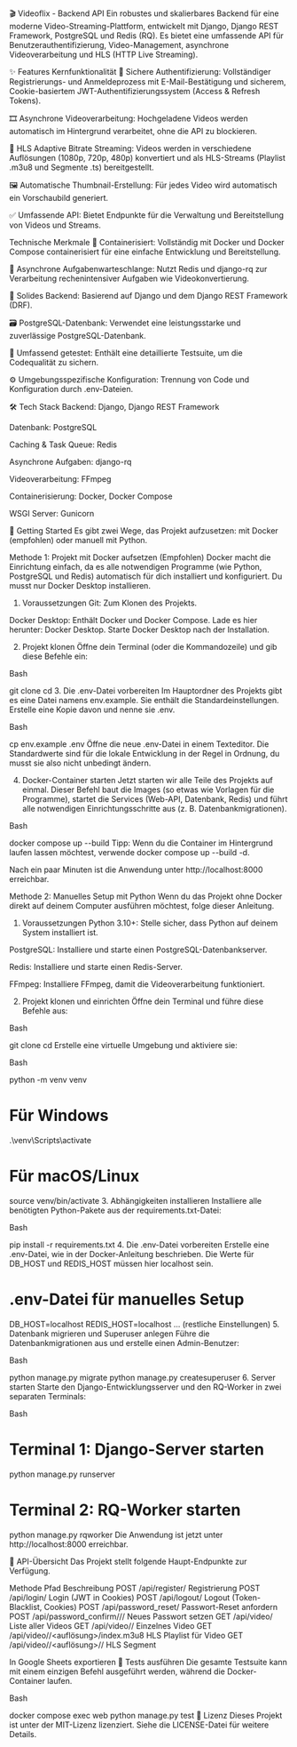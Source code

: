 🎬 Videoflix - Backend API
Ein robustes und skalierbares Backend für eine moderne Video-Streaming-Plattform, entwickelt mit Django, Django REST Framework, PostgreSQL und Redis (RQ). Es bietet eine umfassende API für Benutzerauthentifizierung, Video-Management, asynchrone Videoverarbeitung und HLS (HTTP Live Streaming).

✨ Features
Kernfunktionalität
🔐 Sichere Authentifizierung: Vollständiger Registrierungs- und Anmeldeprozess mit E-Mail-Bestätigung und sicherem, Cookie-basiertem JWT-Authentifizierungssystem (Access & Refresh Tokens).

🎞️ Asynchrone Videoverarbeitung: Hochgeladene Videos werden automatisch im Hintergrund verarbeitet, ohne die API zu blockieren.

🚀 HLS Adaptive Bitrate Streaming: Videos werden in verschiedene Auflösungen (1080p, 720p, 480p) konvertiert und als HLS-Streams (Playlist .m3u8 und Segmente .ts) bereitgestellt.

🖼️ Automatische Thumbnail-Erstellung: Für jedes Video wird automatisch ein Vorschaubild generiert.

✅ Umfassende API: Bietet Endpunkte für die Verwaltung und Bereitstellung von Videos und Streams.

Technische Merkmale
🐳 Containerisiert: Vollständig mit Docker und Docker Compose containerisiert für eine einfache Entwicklung und Bereitstellung.

🔄 Asynchrone Aufgabenwarteschlange: Nutzt Redis und django-rq zur Verarbeitung rechenintensiver Aufgaben wie Videokonvertierung.

🔧 Solides Backend: Basierend auf Django und dem Django REST Framework (DRF).

🗃️ PostgreSQL-Datenbank: Verwendet eine leistungsstarke und zuverlässige PostgreSQL-Datenbank.

🧪 Umfassend getestet: Enthält eine detaillierte Testsuite, um die Codequalität zu sichern.

⚙️ Umgebungsspezifische Konfiguration: Trennung von Code und Konfiguration durch .env-Dateien.

🛠️ Tech Stack
Backend: Django, Django REST Framework

Datenbank: PostgreSQL

Caching & Task Queue: Redis

Asynchrone Aufgaben: django-rq

Videoverarbeitung: FFmpeg

Containerisierung: Docker, Docker Compose

WSGI Server: Gunicorn

🚀 Getting Started
Es gibt zwei Wege, das Projekt aufzusetzen: mit Docker (empfohlen) oder manuell mit Python.

Methode 1: Projekt mit Docker aufsetzen (Empfohlen)
Docker macht die Einrichtung einfach, da es alle notwendigen Programme (wie Python, PostgreSQL und Redis) automatisch für dich installiert und konfiguriert. Du musst nur Docker Desktop installieren.

1. Voraussetzungen
Git: Zum Klonen des Projekts.

Docker Desktop: Enthält Docker und Docker Compose. Lade es hier herunter: Docker Desktop.
Starte Docker Desktop nach der Installation.

2. Projekt klonen
Öffne dein Terminal (oder die Kommandozeile) und gib diese Befehle ein:

Bash

git clone <REPO-URL>
cd <Projektordner>
3. Die .env-Datei vorbereiten
Im Hauptordner des Projekts gibt es eine Datei namens env.example. Sie enthält die Standardeinstellungen. Erstelle eine Kopie davon und nenne sie .env.

Bash

cp env.example .env
Öffne die neue .env-Datei in einem Texteditor. Die Standardwerte sind für die lokale Entwicklung in der Regel in Ordnung, du musst sie also nicht unbedingt ändern.

4. Docker-Container starten
Jetzt starten wir alle Teile des Projekts auf einmal. Dieser Befehl baut die Images (so etwas wie Vorlagen für die Programme), startet die Services (Web-API, Datenbank, Redis) und führt alle notwendigen Einrichtungsschritte aus (z. B. Datenbankmigrationen).

Bash

docker compose up --build
Tipp: Wenn du die Container im Hintergrund laufen lassen möchtest, verwende docker compose up --build -d.

Nach ein paar Minuten ist die Anwendung unter http://localhost:8000 erreichbar.

Methode 2: Manuelles Setup mit Python
Wenn du das Projekt ohne Docker direkt auf deinem Computer ausführen möchtest, folge dieser Anleitung.

1. Voraussetzungen
Python 3.10+: Stelle sicher, dass Python auf deinem System installiert ist.

PostgreSQL: Installiere und starte einen PostgreSQL-Datenbankserver.

Redis: Installiere und starte einen Redis-Server.

FFmpeg: Installiere FFmpeg, damit die Videoverarbeitung funktioniert.

2. Projekt klonen und einrichten
Öffne dein Terminal und führe diese Befehle aus:

Bash

git clone <REPO-URL>
cd <Projektordner>
Erstelle eine virtuelle Umgebung und aktiviere sie:

Bash

python -m venv venv
# Für Windows
.\venv\Scripts\activate
# Für macOS/Linux
source venv/bin/activate
3. Abhängigkeiten installieren
Installiere alle benötigten Python-Pakete aus der requirements.txt-Datei:

Bash

pip install -r requirements.txt
4. Die .env-Datei vorbereiten
Erstelle eine .env-Datei, wie in der Docker-Anleitung beschrieben. Die Werte für DB_HOST und REDIS_HOST müssen hier localhost sein.

# .env-Datei für manuelles Setup
DB_HOST=localhost
REDIS_HOST=localhost
... (restliche Einstellungen)
5. Datenbank migrieren und Superuser anlegen
Führe die Datenbankmigrationen aus und erstelle einen Admin-Benutzer:

Bash

python manage.py migrate
python manage.py createsuperuser
6. Server starten
Starte den Django-Entwicklungsserver und den RQ-Worker in zwei separaten Terminals:

Bash

# Terminal 1: Django-Server starten
python manage.py runserver

# Terminal 2: RQ-Worker starten
python manage.py rqworker
Die Anwendung ist jetzt unter http://localhost:8000 erreichbar.

📄 API-Übersicht
Das Projekt stellt folgende Haupt-Endpunkte zur Verfügung.

Methode	Pfad	Beschreibung
POST	/api/register/	Registrierung
POST	/api/login/	Login (JWT in Cookies)
POST	/api/logout/	Logout (Token-Blacklist, Cookies)
POST	/api/password_reset/	Passwort-Reset anfordern
POST	/api/password_confirm/<uid>/<token>/	Neues Passwort setzen
GET	/api/video/	Liste aller Videos
GET	/api/video/<id>/	Einzelnes Video
GET	/api/video/<id>/<auflösung>/index.m3u8	HLS Playlist für Video
GET	/api/video/<id>/<auflösung>/<segment>/	HLS Segment

In Google Sheets exportieren
🧪 Tests ausführen
Die gesamte Testsuite kann mit einem einzigen Befehl ausgeführt werden, während die Docker-Container laufen.

Bash

docker compose exec web python manage.py test
📝 Lizenz
Dieses Projekt ist unter der MIT-Lizenz lizenziert. Siehe die LICENSE-Datei für weitere Details.